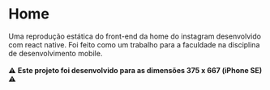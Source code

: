 # Home

Uma reprodução estática do front-end da home do instagram desenvolvido com react native. Foi feito como um trabalho para a faculdade na disciplina de desenvolvimento mobile. <br> <br>
:warning: <b> Este projeto foi desenvolvido para as dimensões 375 x 667 (iPhone SE) </b> :warning: 


